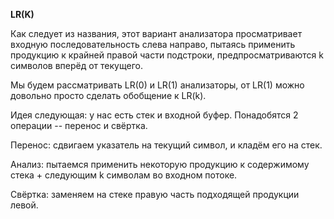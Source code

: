 **LR(K)**

Как следует из названия, этот вариант анализатора просматривает входную последовательность слева направо, пытаясь применить продукцию к крайней правой части подстроки, предпросматриваются k символов вперёд от текущего.

Мы будем рассматривать LR(0) и LR(1) анализаторы, от LR(1) можно довольно просто сделать обобщение к LR(k).

Идея следующая: у нас есть стек и входной буфер. Понадобятся 2 операции -- перенос и свёртка.

Перенос: сдвигаем указатель на текущий символ, и кладём его на стек.

Анализ: пытаемся применить некоторую продукцию к содержимому стека + следующим k символам во входном потоке.

Свёртка: заменяем на стеке правую часть подходящей продукции левой.
